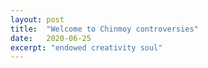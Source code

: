 ```yaml
---
layout: post
title:  "Welcome to Chinmoy controversies"
date:   2020-06-25
excerpt: "endowed creativity soul"
---
```

